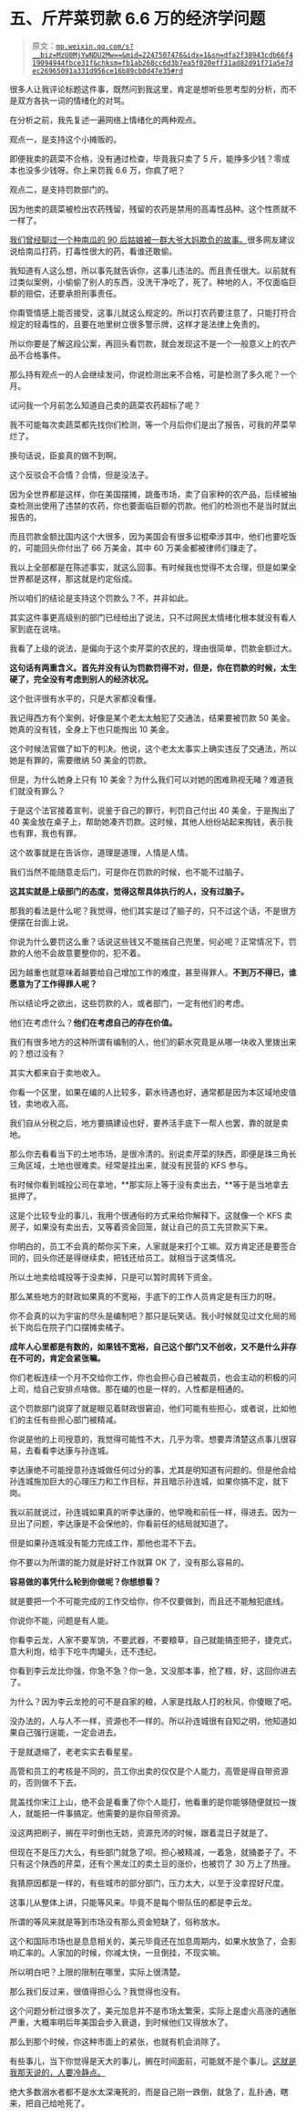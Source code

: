 # 五、斤芹菜罚款 6.6 万的经济学问题

> 原文：[`mp.weixin.qq.com/s?__biz=MzU0MjYwNDU2Mw==&mid=2247507476&idx=1&sn=dfa2f38943cdb66f419094944fbce31f&chksm=fb1ab268cc6d3b7ea5f020eff31ad82d91f71a5e7dec26965091a331d956ce16b89cb0d47e35#rd`](http://mp.weixin.qq.com/s?__biz=MzU0MjYwNDU2Mw==&mid=2247507476&idx=1&sn=dfa2f38943cdb66f419094944fbce31f&chksm=fb1ab268cc6d3b7ea5f020eff31ad82d91f71a5e7dec26965091a331d956ce16b89cb0d47e35#rd)

很多人让我评论标题这件事，既然问到我这里，肯定是想听些思考型的分析，而不是双方各执一词的情绪化的对骂。 

在分析之前，我先复述一遍网络上情绪化的两种观点。 

观点一，是支持这个小摊贩的。

即便我卖的蔬菜不合格，没有通过检查，毕竟我只卖了 5 斤，能挣多少钱？零成本也没多少钱呀。你上来罚我 6.6 万，你疯了吧？

观点二，是支持罚款部门的。 

因为他卖的蔬菜被检出农药残留，残留的农药是禁用的高毒性品种。这个性质就不一样了。

[我们曾经聊过一个种南瓜的 90 后姑娘被一群大爷大妈欺负的故事。](http://mp.weixin.qq.com/s?__biz=MzU3NDc5Nzc0NQ==&mid=2247519940&idx=1&sn=ddcb6ca19201359725036fff319caa10&chksm=fd2e2c1aca59a50c93f204313f176c81577e3f017279edfb0fabd0fcff2987a21daa7944dad8&scene=21#wechat_redirect)很多网友建议说给南瓜打药，打毒性很大的药，看谁还敢偷。 

我知道有人这么想，所以事先就告诉你，这事儿违法的。而且责任很大。以前就有过类似案例，小偷偷了别人的东西，没洗干净吃了，死了。种地的人，不仅面临巨额的赔偿，还要承担刑事责任。

你甭管情感上能否接受，这事儿就这么规定的。所以打农药要注意了，只能打符合规定的轻毒性的，且要在地里树立很多警示牌，这样才是法律上免责的。 

所以你要是了解这段公案，再回头看罚款，就会发现这不是一个一般意义上的农产品不合格事件。 

那么持有观点一的人会继续发问，你说检测出来不合格，可是检测了多久呢？一个月。 

试问我一个月前怎么知道自己卖的蔬菜农药超标了呢？ 

我不可能每次卖蔬菜都先找你们检测，等一个月后你们是出了报告，可我的芹菜早烂了。

换句话说，臣妾真的做不到啊。 

这个反驳合不合情？合情，但是没法子。 

因为全世界都是这样，你在美国摆摊，跳蚤市场，卖了自家种的农产品，后续被抽查检测出使用了违禁的农药，你也要面临巨额的罚款。他们的检测也不是当时就出报告的。

而且罚款金额比国内这个大很多，因为美国会有很多讼棍牵涉其中，他们也要吃饭的，可能回头你付出了 66 万美金，其中 60 万美金都被律师们赚走了。

我以上全部都是在陈述事实，就这么回事。有时候我也觉得不太合理，但是如果全世界都是这样，那这就是约定俗成。 

所以咱们的结论是支持这个罚款么？不，并非如此。

其实这件事更高级别的部门已经给出了说法，只不过网民太情绪化根本就没有看人家到底在说啥。

我看了上级的说法，是偏向于这个卖芹菜的农民的，理由很简单，罚款金额过大。

**这句话有两重含义。首先并没有认为罚款罚得不对，但是，你在罚款的时候，太生硬了，完全没有考虑到别人的经济状况。**

这个批评很有水平的，只是大家都没看懂。 

我记得西方有个案例，好像是某个老太太触犯了交通法，结果要被罚款 50 美金。她真的没有钱，全身上下也只能掏出 10 美金。

这个时候法官做了如下的判决。他说，这个老太太事实上确实违反了交通法，所以她是有罪的，需要缴纳 50 美金的罚款。

但是，为什么她身上只有 10 美金？为什么我们可以对她的困难熟视无睹？难道我们就没有罪么？

于是这个法官接着宣判，说鉴于自己的罪行，判罚自己付出 40 美金，于是掏出了 40 美金放在桌子上，帮助她凑齐罚款。这时候，其他人纷纷站起来掏钱，表示我也有罪，我也有罪。 

这个故事就是在告诉你，道理是道理，人情是人情。 

我们当然不能随意走后门，可是你在罚款的时候，也不能不过脑子。 

**这其实就是上级部门的态度，觉得这帮具体执行的人，没有过脑子。** 

那我的看法是什么呢？我觉得，他们其实是过了脑子的，只不过这个话，不是很方便摆在台面上说。 

你说为什么要罚这么重？话说这些钱又不能揣自己兜里，何必呢？正常情况下，罚款的人他不会故意要整你的，犯不着。 

因为越重也就意味着越要给自己增加工作的难度，甚至得罪人。**不到万不得已，谁愿意为了工作得罪人呢？**

所以结论呼之欲出，这些罚款的人，或者部门，一定有他们的考虑。

他们在考虑什么？**他们在考虑自己的存在价值。**

我们有很多地方的这种所谓有编制的人，他们的薪水究竟是从哪一块收入里拨出来的？想过没有？ 

其实大都来自于卖地收入。 

你看一个区里，如果在编的人比较多，薪水待遇也好，通常都是因为本区域地皮值钱，卖地收入高。 

我们自从分税之后，地方要搞建设也好，要养活手底下一帮人也罢，靠的就是卖地。 

那么你去看看当下的土地市场，是很冷清的。别说卖芹菜的陕西，即便是珠三角长三角区域，土地也很难卖。经常是挂出来，就没有民营的 KFS 参与。

有时候你看到城投公司在拿地，**那实际上等于没有卖出去，**等于是当地拿去抵押了。 

这是个比较专业的事儿，我用个很通俗的方式来给你解释下。这就像一个 KFS 卖房子，如果没有卖出去，又等着资金回笼，就让自己的员工先贷款买下来。 

你明白的，员工不会真的帮你买下来，人家就是来打个工嘛。双方肯定还是要签合同的，回头你还是得继续卖，把钱还给员工。就相当于这类情况。 

所以土地卖给城投等于没卖掉，只是可以暂时周转下资金。 

那么某些地方的财政如果真的不宽裕，手底下的工作人员肯定是有压力的呀。 

你不会真的以为宇宙的尽头是编制吧？那只是玩笑话。我小时候就见过文化局的局长下岗后在院子门口摆摊卖橘子。 

**成年人心里都是有数的，如果钱不宽裕，自己这个部门又不创收，又不是什么非存在不可的，肯定会紧张嘛。**

你们老板连续一个月不交给你工作，你也会担心自己被裁员，也会主动的积极的问上司，给自己安排点啥做。那在编的也是一样的，人性都是相通的。 

这个罚款部门说穿了就是眼见着财政很窘迫，他们可能有些担心，或者说，比如他们的主任有些担心部门被精减。 

你说是他的上司授意的，我觉得可能性不大，几乎为零。想要弄清楚这点事儿很容易，去看看李达康与孙连城。

李达康绝不可能授意孙连城做任何过分的事，尤其是明知道有问题的。但是他会给孙连城施加巨大的心理压力和工作目标，并且暗示孙连城，如果你搞不定，就下岗。

我以前就说过，孙连城如果真的听李达康的，他早晚和前任一样，得进去。因为一旦出了问题，李达康是不会保他的，你看前任的结局就知道了。

但是如果孙连城没有能力完成工作，那他也混不下去。

你不要以为所谓的能力就是好好工作就算 OK 了，没有那么容易的。 

**容易做的事凭什么轮到你做呢？你想想看？** 

就是要把一个不可能完成的工作交给你，你不仅要做到，而且还不能触犯底线。

你说你不能，问题是有人能。

你看李云龙，人家不要军饷，不要武器，不要粮草，自己就能搞歪把子，捷克式，意大利炮，给手下吃牛肉罐头，还不违纪。 

你看到李云龙比你强，你急不急？你一急，又没那本事，抢了粮，好，这回你进去了。

为什么？因为李云龙抢的可不是自家的粮，人家是找敌人打的秋风，你傻眼了吧。

没办法的，人与人不一样，资源也不一样的。所以孙连城很有自知之明，他知道如果自己强行逞能，一定会进去。 

于是就退缩了，老老实实去看星星。

高管和员工的考核是不同的，员工你出卖的仅仅是个人能力，高管是得自带资源的，否则做不下去。 

晁盖找你宋江上山，绝不会是看重了你个人能打，他看重的是你能够随便就拉一拨人，就能把一件事搞定。他需要的是你自带资源。

没这两把刷子，搁在平时倒也无妨，资源充沛的时候，跟着混日子就是了。

但现在不是压力大么，有些部门就急了呗。担心被精减，一着急，就捅娄子了。不只有这个陕西的芹菜，还有个黑龙江的卖土豆的涨价，也被罚了 30 万上了热搜。

我猜原因都是一样的，有些城市的部分部门，压力太大，以至于没拿捏好尺度。

这事儿从整体上讲，只能等风来。毕竟不是每个带队伍的都是李云龙。 

所谓的等风来就是等到市场没有那么资金短缺了，俗称放水。

这个和国际市场也是息息相关的，美元毕竟还在加息周期内，如果水放急了，会影响汇率的。人家加的时候，你减太快，一旦倒挂，不现实嘛。 

所以明白吧？上限的限制在哪里，实际上很清楚。 

那么我们反过来，很值得担心么？我觉得也没有。 

这个问题分析过很多次了，美元加息并不是市场太繁荣，实际上是虚火高涨的通胀严重，大概率明后年美国会步入衰退，到时候他们又得放水了。

那么到那个时候，你这种市面上的紧张，也就有机会消除了。 

有些事儿，当下你觉得是天大的事儿，搁在时间面前，可能就不是个事儿。[这就是我那天说的，人要冷静点。](http://mp.weixin.qq.com/s?__biz=MzU3NDc5Nzc0NQ==&mid=2247520041&idx=2&sn=026fde706e7af4624796e39876b4f919&chksm=fd2e2df7ca59a4e181204dee8eb1d7bfa907a507a72b3633b6dd4e60f1b95eaa2ff9b2286f83&scene=21#wechat_redirect)

绝大多数溺水者都不是水太深淹死的，而是自己刚一跌倒，就急了，乱扑通，瞎来，把自己给呛死了。